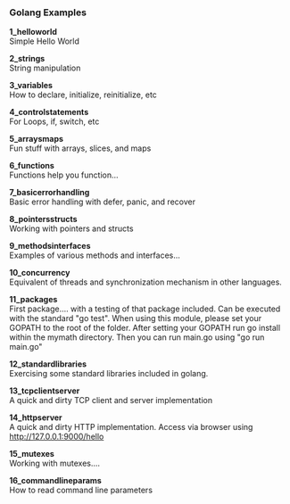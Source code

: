 ### Golang Examples

**1_helloworld**  
Simple Hello World

**2_strings**  
String manipulation

**3_variables**  
How to declare, initialize, reinitialize, etc

**4_controlstatements**  
For Loops, if, switch, etc

**5_arraysmaps**  
Fun stuff with arrays, slices, and maps

**6_functions**  
Functions help you function...

**7_basicerrorhandling**  
Basic error handling with defer, panic, and recover

**8_pointersstructs**  
Working with pointers and structs

**9_methodsinterfaces**  
Examples of various methods and interfaces...

**10_concurrency**  
Equivalent of threads and synchronization mechanism in other languages.

**11_packages**  
First package.... with a testing of that package included. Can be executed with the standard "go test". When using this module, please set your GOPATH to the root of the folder. After setting your GOPATH run go install within the mymath directory. Then you can run main.go using "go run main.go"

**12_standardlibraries**  
Exercising some standard libraries included in golang.

**13_tcpclientserver**  
A quick and dirty TCP client and server implementation

**14_httpserver**  
A quick and dirty HTTP implementation. Access via browser using http://127.0.0.1:9000/hello

**15_mutexes**  
Working with mutexes....

**16_commandlineparams**  
How to read command line parameters
